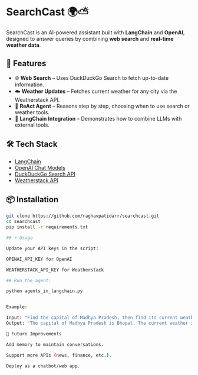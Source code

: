 # SearchCast 🌍⛅

SearchCast is an AI-powered assistant built with **LangChain** and **OpenAI**, designed to answer queries by combining **web search** and **real-time weather data**.

## 🚀 Features
- 🌐 **Web Search** – Uses DuckDuckGo Search to fetch up-to-date information.  
- ☁️ **Weather Updates** – Fetches current weather for any city via the Weatherstack API.  
- 🧠 **ReAct Agent** – Reasons step by step, choosing when to use search or weather tools.  
- 🔗 **LangChain Integration** – Demonstrates how to combine LLMs with external tools.

## 🛠️ Tech Stack
- [LangChain](https://www.langchain.com/)  
- [OpenAI Chat Models](https://platform.openai.com/)  
- [DuckDuckGo Search API](https://duckduckgo.com/)  
- [Weatherstack API](https://weatherstack.com/)  

## 📦 Installation
```bash
git clone https://github.com/raghavpatidarr/searchcast.git
cd searchcast
pip install -r requirements.txt

## ⚡ Usage

Update your API keys in the script:

OPENAI_API_KEY for OpenAI

WEATHERSTACK_API_KEY for Weatherstack

## Run the agent:

python agents_in_langchain.py


Example:

Input: "Find the capital of Madhya Pradesh, then find its current weather condition"
Output: "The capital of Madhya Pradesh is Bhopal. The current weather in Bhopal is ..."

📌 Future Improvements

Add memory to maintain conversations.

Support more APIs (news, finance, etc.).

Deploy as a chatbot/web app.
